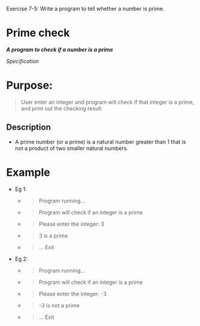 Exercise 7-5: Write a program to tell whether a number is prime.

# Prime check

***A program to check if a number is a prime***

*Specification*


# Purpose: 
> User enter an integer and program will check if that integer is a prime, and print out the checking result

## Description
- A prime number (or a prime) is a natural number greater than 1 
that is not a product of two smaller natural numbers. 


# Example
- Eg 1:
	- > Program running...
	- > Program will check if an integer is a prime
	- > Please enter the integer: 3
	- > 3 is a prime
	- > ... Exit

- Eg 2:
	- > Program running...
	- > Program will check if an integer is a prime
	- > Please enter the integer: -3
	- > -3 is not a prime
	- > ... Exit
